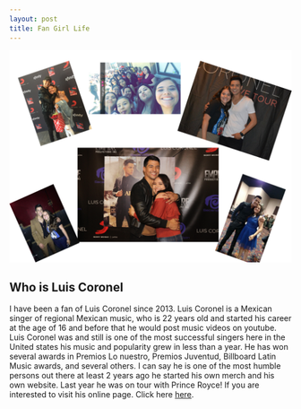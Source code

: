 ```yaml
---
layout: post
title: Fan Girl Life
---
```


![fangirl](/images/fangirl.jpg)

## Who is Luis Coronel 

I have been a fan of Luis Coronel since 2013. Luis Coronel is a Mexican singer of regional Mexican music, who is 22 years old and started his career at the age of 16 and before that he would post music videos on youtube. Luis Coronel was and still is one of the most successful singers here in the United states his music and popularity grew in less than a year. He has won several awards in Premios Lo nuestro, Premios Juventud, Billboard Latin Music awards, and several others. I can say he is one of the most humble persons out there at least 2 years ago he started his own merch and his own website. Last year he was on tour with Prince Royce!
If you are interested to visit his online page. Click here
[here](https://www.luiscoronelmusic.com/).
